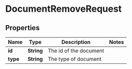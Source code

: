 
# DocumentRemoveRequest

## Properties
Name | Type | Description | Notes
------------ | ------------- | ------------- | -------------
**id** | **String** | The id of the document | 
**type** | **String** | The type of document | 



